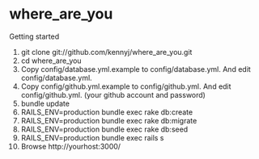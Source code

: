 where_are_you
=============
Getting started

1. git clone git://github.com/kennyj/where_are_you.git
2. cd where_are_you
3. Copy config/database.yml.example to config/database.yml. And edit config/database.yml.
4. Copy config/github.yml.example to config/github.yml. And edit config/github.yml.
   (your github account and password)
5. bundle update
6. RAILS_ENV=production bundle exec rake db:create
7. RAILS_ENV=production bundle exec rake db:migrate
8. RAILS_ENV=production bundle exec rake db:seed
9. RAILS_ENV=production bundle exec rails s
10. Browse http://yourhost:3000/

